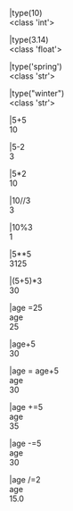 |type(10)   
<class 'int'>   

|type(3.14)   
<class 'float'>   

|type('spring')   
<class 'str'>   

|type("winter")    
<class 'str'>    

|5+5    
10    

|5-2    
3   

|5*2    
10    

|10//3   
3   

|10%3   
1   

|5**5    
3125

|(5+5)*3   
30   

|age =25  
age  
25  

|age+5  
30  

|age = age+5  
age  
30  

|age +=5  
age  
35  

|age -=5  
age  
30  

|age /=2  
age  
15.0  
